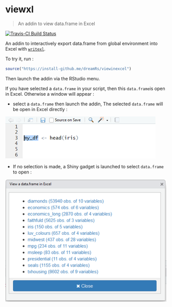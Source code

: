 # viewxl

> An addin to view data.frame in Excel


[![Travis-CI Build Status](https://travis-ci.org/dreamRs/viewinexcel.svg?branch=master)](https://travis-ci.org/dreamRs/viewinexcel)


An addin to interactively export data.frame from global environment into Excel with [`writexl`](https://github.com/ropensci/writexl).

To try it, run : 

```r
source("https://install-github.me/dreamRs/viewinexcel")
```

Then launch the addin via the RStudio menu.

If you have selected a `data.frame` in your script, then this `data.frame`is open in Excel. Otherwise a window will appear :



* select a `data.frame` then launch the addin, The selected `data.frame` will be open in Excel directly :

![](screenshots/selection_df.png)




* If no selection is made, a Shiny gadget is launched to select `data.frame` to open :

![](screenshots/addin.png)


